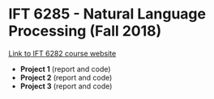 # IFT 6285 - Natural Language Processing (Fall 2018)

[Link to IFT 6282 course website](http://www-labs.iro.umontreal.ca/~felipe/IFT6285-Automne2018/frontal.php?page=cours.html)

* **Project 1** (report and code)
* **Project 2** (report and code)
* **Project 3** (report and code)
